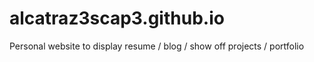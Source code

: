 # alcatraz3scap3.github.io
Personal website to display resume / blog / show off projects / portfolio
